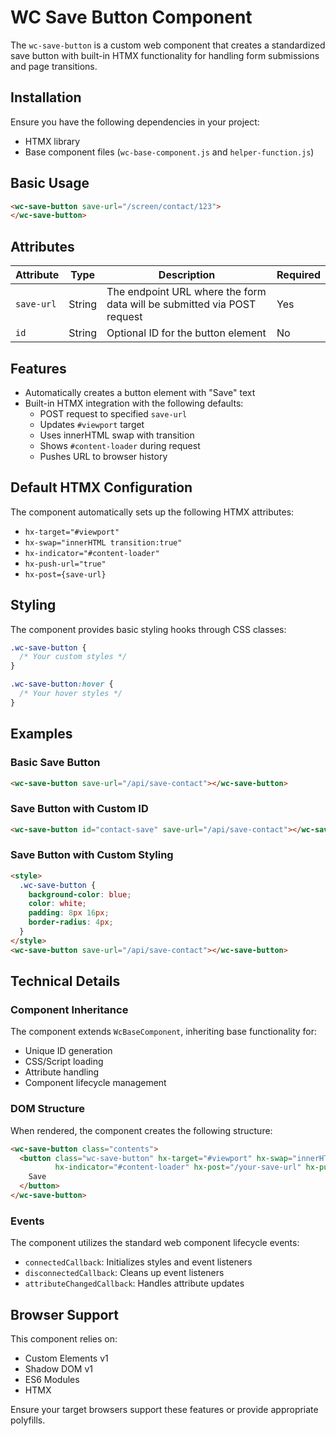 # WC Save Button Component

The `wc-save-button` is a custom web component that creates a standardized save button with built-in HTMX functionality for handling form submissions and page transitions.

## Installation

Ensure you have the following dependencies in your project:
- HTMX library
- Base component files (`wc-base-component.js` and `helper-function.js`)

## Basic Usage

```html
<wc-save-button save-url="/screen/contact/123">
</wc-save-button>
```

## Attributes

| Attribute | Type | Description | Required |
|-----------|------|-------------|-----------|
| `save-url` | String | The endpoint URL where the form data will be submitted via POST request | Yes |
| `id` | String | Optional ID for the button element | No |

## Features

- Automatically creates a button element with "Save" text
- Built-in HTMX integration with the following defaults:
  - POST request to specified `save-url`
  - Updates `#viewport` target
  - Uses innerHTML swap with transition
  - Shows `#content-loader` during request
  - Pushes URL to browser history

## Default HTMX Configuration

The component automatically sets up the following HTMX attributes:
- `hx-target="#viewport"`
- `hx-swap="innerHTML transition:true"`
- `hx-indicator="#content-loader"`
- `hx-push-url="true"`
- `hx-post={save-url}`

## Styling

The component provides basic styling hooks through CSS classes:

```css
.wc-save-button {
  /* Your custom styles */
}

.wc-save-button:hover {
  /* Your hover styles */
}
```

## Examples

### Basic Save Button
```html
<wc-save-button save-url="/api/save-contact"></wc-save-button>
```

### Save Button with Custom ID
```html
<wc-save-button id="contact-save" save-url="/api/save-contact"></wc-save-button>
```

### Save Button with Custom Styling
```html
<style>
  .wc-save-button {
    background-color: blue;
    color: white;
    padding: 8px 16px;
    border-radius: 4px;
  }
</style>
<wc-save-button save-url="/api/save-contact"></wc-save-button>
```

## Technical Details

### Component Inheritance
The component extends `WcBaseComponent`, inheriting base functionality for:
- Unique ID generation
- CSS/Script loading
- Attribute handling
- Component lifecycle management

### DOM Structure
When rendered, the component creates the following structure:

```html
<wc-save-button class="contents">
  <button class="wc-save-button" hx-target="#viewport" hx-swap="innerHTML transition:true" 
          hx-indicator="#content-loader" hx-post="/your-save-url" hx-push-url="true">
    Save
  </button>
</wc-save-button>
```

### Events
The component utilizes the standard web component lifecycle events:
- `connectedCallback`: Initializes styles and event listeners
- `disconnectedCallback`: Cleans up event listeners
- `attributeChangedCallback`: Handles attribute updates

## Browser Support

This component relies on:
- Custom Elements v1
- Shadow DOM v1
- ES6 Modules
- HTMX

Ensure your target browsers support these features or provide appropriate polyfills.
